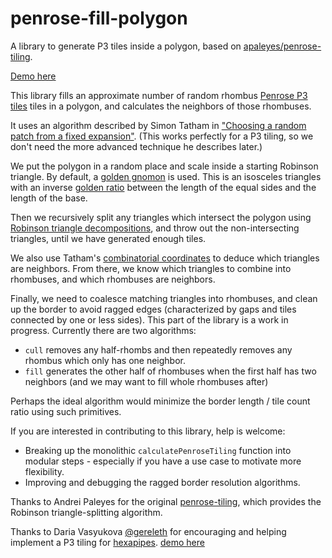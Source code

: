 # penrose-fill-polygon

A library to generate P3 tiles inside a polygon, based on [apaleyes/penrose-tiling](https://github.com/apaleyes/penrose-tiling).

[Demo here](https://gordonwoodhull.github.io/penrose-fill-polygon/penrose.html)

This library fills an approximate number of random rhombus [Penrose P3 tiles](https://en.wikipedia.org/wiki/Penrose_tiling#Rhombus_tiling_(P3)) tiles in a polygon, and calculates the neighbors of those rhombuses.

It uses an algorithm described by Simon Tatham in ["Choosing a random patch from a fixed expansion"](https://www.chiark.greenend.org.uk/~sgtatham/quasiblog/aperiodic-tilings/#random-patch). (This works perfectly for a P3 tiling, so we don't need the more advanced technique he describes later.)

We put the polygon in a random place and scale inside a starting Robinson triangle. By default, a [golden gnomon](https://en.wikipedia.org/wiki/Golden_triangle_(mathematics)) is used. This is an isosceles triangles with an inverse [golden ratio](https://en.wikipedia.org/wiki/Golden_ratio) between the length of the equal sides and the length of the base.

Then we recursively split any triangles which intersect the polygon using [Robinson triangle decompositions](https://en.wikipedia.org/wiki/Penrose_tiling#Robinson_triangle_decompositions), and throw out the non-intersecting triangles, until we have generated enough tiles.

We also use Tatham's [combinatorial coordinates](https://www.chiark.greenend.org.uk/~sgtatham/quasiblog/aperiodic-tilings/#ccoords) to deduce which triangles are neighbors. From there, we know which triangles to combine into rhombuses, and which rhombuses are neighbors.

Finally, we need to coalesce matching triangles into rhombuses, and clean up the border to avoid ragged edges (characterized by gaps and tiles connected by one or less sides). This part of the library is a work in progress. Currently there are two algorithms:
* `cull` removes any half-rhombs and then repeatedly removes any rhombus which only has one neighbor.
* `fill` generates the other half of rhombuses when the first half has two neighbors (and we may want to fill whole rhombuses after)

Perhaps the ideal algorithm would minimize the border length / tile count ratio using such primitives.

If you are interested in contributing to this library, help is welcome:
* Breaking up the monolithic `calculatePenroseTiling` function into modular steps - especially if you have a use case to motivate more flexibility.
* Improving and debugging the ragged border resolution algorithms.

Thanks to Andrei Paleyes for the original [penrose-tiling](https://github.com/apaleyes/penrose-tiling), which provides the Robinson triangle-splitting algorithm.

Thanks to Daria Vasyukova [@gereleth](https://twitter.com/gereleth/) for encouraging and helping implement a P3 tiling for [hexapipes](https://hexapipes.vercel.app/). [demo here](https://penrosepipes-git-p3-gordonwoodhull.vercel.app/penrose/10)

